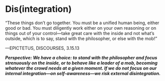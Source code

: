 # Dis(integration)

“These things don’t go together. You must be a unified human being, either good or bad. You must diligently work either on your own reasoning or on things out of your control—take great care with the inside and not what’s outside, which is to say, stand with the philosopher, or else with the mob!”

—EPICTETUS, DISCOURSES, 3.15.13

***Perspective: We have a choice: to stand with the philosopher and focus strenuously on the inside, or to behave like a leader of a mob, becoming whatever the crowd needs at a given moment. If we do not focus on our internal integration—on self-awareness—we risk external disintegration.***